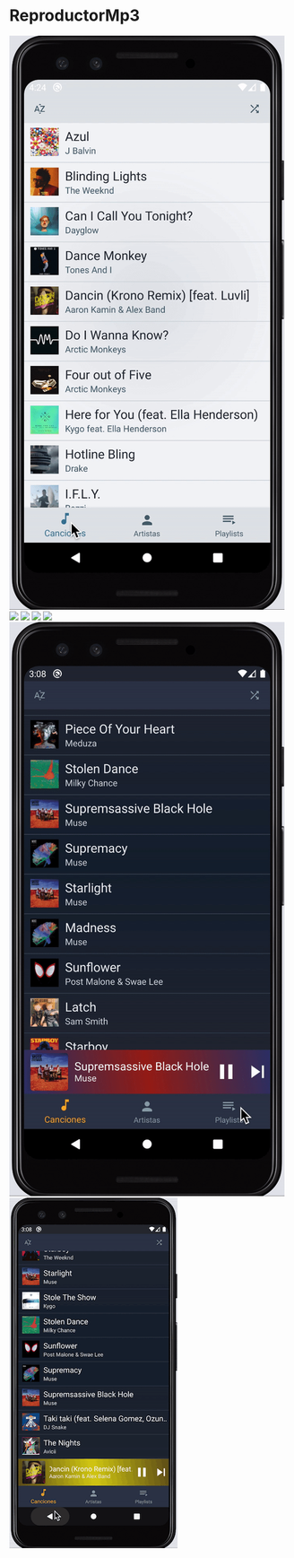 # ReproductorMp3
![](imagenes_demo/modo_oscuro.gif) ![](imagenes_demo/reproductor.gif)
![](imagenes_demo/pausa.gif)
![](imagenes_demo/cambia_cancion.gif)
![](imagenes_demo/agrega_playlist.gif)
![](imagenes_demo/playlist.gif)
![](imagenes_demo/ordena.gif)
